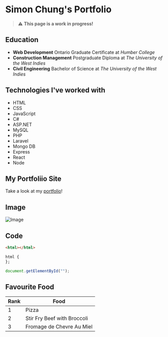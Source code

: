 # Simon Chung's Portfolio

> ⚠️ **This page is a work in progress!**

## Education

* **Web Development** Ontario Graduate Certificate at *Humber College*
* **Construction Management** Postgraduate Diploma at *The University of the West Indies*
* **Civil Engineering** Bachelor of Science at *The University of the West Indies*

## Technologies I've worked with

- HTML
- CSS
- JavaScript
- C#
- ASP.NET
- MySQL
- PHP
- Laravel
- Mongo DB
- Express
- React
- Node

## My Portfoliio Site

Take a look at my [portfolio](https://simonmchung.com)!

## Image

![Image](http://az837918.vo.msecnd.net/publishedimages/articles/1733/en-CA/images/1/free-download-this-stunning-alberta-scene-for-your-device-background-image-L-6.jpg)

## Code

```HTML
<html></html>
```

```CSS
html {
};
```

```JavaScript
document.getElementById("");
```

## Favourite Food

Rank | Food
--- | ---
1 | Pizza
2 | Stir Fry Beef with Broccoli
3 | Fromage de Chevre Au Miel









<!--
**SimonChung2/SimonChung2** is a ✨ _special_ ✨ repository because its `README.md` (this file) appears on your GitHub profile.

Here are some ideas to get you started:

- 🔭 I’m currently working on ...
- 🌱 I’m currently learning ...
- 👯 I’m looking to collaborate on ...
- 🤔 I’m looking for help with ...
- 💬 Ask me about ...
- 📫 How to reach me: ...
- 😄 Pronouns: ...
- ⚡ Fun fact: ...
-->


